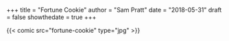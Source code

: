 +++
title = "Fortune Cookie"
author = "Sam Pratt"
date = "2018-05-31"
draft = false
showthedate = true
+++

{{< comic src="fortune-cookie" type="jpg" >}}

